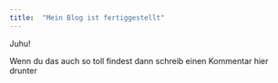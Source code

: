 ```yaml
---
title:  "Mein Blog ist fertiggestellt"
---
```


Juhu!

Wenn du das auch so toll findest dann schreib einen Kommentar hier drunter